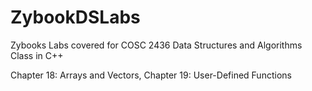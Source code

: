 # ZybookDSLabs
Zybooks Labs covered for COSC 2436 Data Structures and Algorithms Class in C++

Chapter 18: Arrays and Vectors, 
Chapter 19: User-Defined Functions

